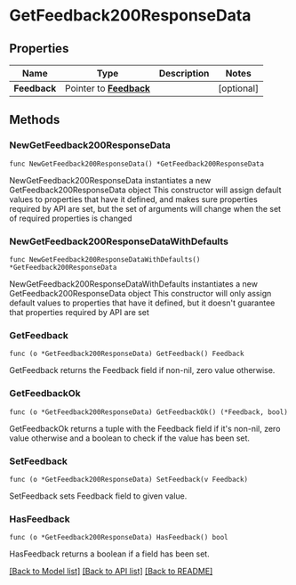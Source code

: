 # GetFeedback200ResponseData

## Properties

Name | Type | Description | Notes
------------ | ------------- | ------------- | -------------
**Feedback** | Pointer to [**Feedback**](Feedback.md) |  | [optional] 

## Methods

### NewGetFeedback200ResponseData

`func NewGetFeedback200ResponseData() *GetFeedback200ResponseData`

NewGetFeedback200ResponseData instantiates a new GetFeedback200ResponseData object
This constructor will assign default values to properties that have it defined,
and makes sure properties required by API are set, but the set of arguments
will change when the set of required properties is changed

### NewGetFeedback200ResponseDataWithDefaults

`func NewGetFeedback200ResponseDataWithDefaults() *GetFeedback200ResponseData`

NewGetFeedback200ResponseDataWithDefaults instantiates a new GetFeedback200ResponseData object
This constructor will only assign default values to properties that have it defined,
but it doesn't guarantee that properties required by API are set

### GetFeedback

`func (o *GetFeedback200ResponseData) GetFeedback() Feedback`

GetFeedback returns the Feedback field if non-nil, zero value otherwise.

### GetFeedbackOk

`func (o *GetFeedback200ResponseData) GetFeedbackOk() (*Feedback, bool)`

GetFeedbackOk returns a tuple with the Feedback field if it's non-nil, zero value otherwise
and a boolean to check if the value has been set.

### SetFeedback

`func (o *GetFeedback200ResponseData) SetFeedback(v Feedback)`

SetFeedback sets Feedback field to given value.

### HasFeedback

`func (o *GetFeedback200ResponseData) HasFeedback() bool`

HasFeedback returns a boolean if a field has been set.


[[Back to Model list]](../README.md#documentation-for-models) [[Back to API list]](../README.md#documentation-for-api-endpoints) [[Back to README]](../README.md)


